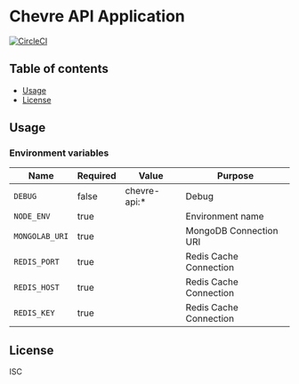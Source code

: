 # Chevre API Application

[![CircleCI](https://circleci.com/gh/chevre-jp/api.svg?style=svg)](https://circleci.com/gh/chevre-jp/api)

## Table of contents

* [Usage](#usage)
* [License](#license)

## Usage

### Environment variables

| Name           | Required | Value        | Purpose                |
|----------------|----------|--------------|------------------------|
| `DEBUG`        | false    | chevre-api:* | Debug                  |
| `NODE_ENV`     | true     |              | Environment name       |
| `MONGOLAB_URI` | true     |              | MongoDB Connection URI |
| `REDIS_PORT`   | true     |              | Redis Cache Connection |
| `REDIS_HOST`   | true     |              | Redis Cache Connection |
| `REDIS_KEY`    | true     |              | Redis Cache Connection |

## License

ISC
